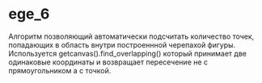 # ege_6
Алгоритм позволяющий автоматически подсчитать количество точек, попадающих в область внутри построеннной черепахой фигуры. 
Используется getcanvas().find_overlapping() который принимает две одинаковые координаты и возвращает пересечение не с прямоугольником а с точкой.
